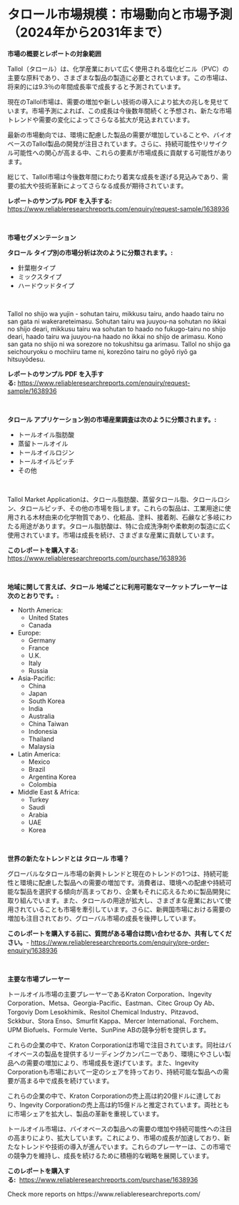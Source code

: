<p><h1>タロール市場規模：市場動向と市場予測（2024年から2031年まで）</h1></p><p><strong>市場の概要とレポートの対象範囲</strong></p>
<p><p>Tallol（タロール）は、化学産業において広く使用される塩化ビニル（PVC）の主要な原料であり、さまざまな製品の製造に必要とされています。この市場は、将来的には9.3％の年間成長率で成長すると予測されています。</p><p>現在のTallol市場は、需要の増加や新しい技術の導入により拡大の兆しを見せています。市場予測によれば、この成長は今後数年間続くと予想され、新たな市場トレンドや需要の変化によってさらなる拡大が見込まれています。</p><p>最新の市場動向では、環境に配慮した製品の需要が増加していることや、バイオベースのTallol製品の開発が注目されています。さらに、持続可能性やリサイクル可能性への関心が高まる中、これらの要素が市場成長に貢献する可能性があります。</p><p>総じて、Tallol市場は今後数年間にわたり着実な成長を遂げる見込みであり、需要の拡大や技術革新によってさらなる成長が期待されています。</p></p>
<p><strong>レポートのサンプル PDF を入手する:</strong> <a href="https://www.reliableresearchreports.com/enquiry/request-sample/1638936">https://www.reliableresearchreports.com/enquiry/request-sample/1638936</a></p>
<p>&nbsp;</p>
<p><strong>市場セグメンテーション</strong></p>
<p><strong>タロール タイプ別の市場分析は次のように分類されます。:</strong></p>
<p><ul><li>針葉樹タイプ</li><li>ミックスタイプ</li><li>ハードウッドタイプ</li></ul></p>
<p>&nbsp;</p>
<p><p>Tallol no shijo wa yujin - sohutan tairu, mikkusu tairu, ando haado tairu no san gata ni wakerareteimasu. Sohutan tairu wa juuyou-na sohutan no ikkai no shijo deari, mikkusu tairu wa sohutan to haado no fukugo-tairu no shijo deari, haado tairu wa juuyou-na haado no ikkai no shijo de arimasu. Kono san gata no shijo ni wa sorezore no tokushitsu ga arimasu. Tallol no shijo ga seichouryoku o mochiiru tame ni, korezōno tairu no gōyō riyō ga hitsuyōdesu.</p></p>
<p><strong>レポートのサンプル PDF を入手する:</strong>&nbsp;<a href="https://www.reliableresearchreports.com/enquiry/request-sample/1638936">https://www.reliableresearchreports.com/enquiry/request-sample/1638936</a></p>
<p>&nbsp;</p>
<p><strong> タロール アプリケーション別の市場産業調査は次のように分類されます。:</strong></p>
<p><ul><li>トールオイル脂肪酸</li><li>蒸留トールオイル</li><li>トールオイルロジン</li><li>トールオイルピッチ</li><li>その他</li></ul></p>
<p>&nbsp;</p>
<p><p>Tallol Market Applicationは、タロール脂肪酸、蒸留タロール脂、タロールロシン、タロールピッチ、その他の市場を指します。これらの製品は、工業用途に使用される木材由来の化学物質であり、化粧品、塗料、接着剤、石鹸など多岐にわたる用途があります。タロール脂肪酸は、特に合成洗浄剤や柔軟剤の製造に広く使用されています。市場は成長を続け、さまざまな産業に貢献しています。</p></p>
<p><strong>このレポートを購入する:</strong>&nbsp; <a href="https://www.reliableresearchreports.com/purchase/1638936">https://www.reliableresearchreports.com/purchase/1638936</a></p>
<p>&nbsp;</p>
<p><strong>地域に関して言えば、タロール 地域ごとに利用可能なマーケットプレーヤーは次のとおりです。:</strong></p>
<p><ul>
    <li>
        North America:
        <ul>
            <li>United States</li>
            <li>Canada</li>
        </ul>
    </li>
    <li>
        Europe:
        <ul>
            <li>Germany</li>
            <li>France</li>
            <li>U.K.</li>
            <li>Italy</li>
            <li>Russia</li>
        </ul>
    </li>
    <li>
        Asia-Pacific:
        <ul>
            <li>China</li>
            <li>Japan</li>
            <li>South Korea</li>
            <li>India</li>
            <li>Australia</li>
            <li>China Taiwan</li>
            <li>Indonesia</li>
            <li>Thailand</li>
            <li>Malaysia</li>
        </ul>
    </li>
    <li>
        Latin America:
        <ul>
            <li>Mexico</li>
            <li>Brazil</li>
            <li>Argentina Korea</li>
            <li>Colombia</li>
        </ul>
    </li>
    <li>
        Middle East & Africa:
        <ul>
            <li>Turkey</li>
            <li>Saudi</li>
            <li>Arabia</li>
            <li>UAE</li>
            <li>Korea</li>
        </ul>
    </li>
    </ul></p>
<p>&nbsp;</p>
<p><strong>世界の新たなトレンドとは タロール 市場？</strong></p>
<p><p>グローバルなタロール市場の新興トレンドと現在のトレンドの1つは、持続可能性と環境に配慮した製品への需要の増加です。消費者は、環境への配慮や持続可能な製品を選択する傾向が高まっており、企業もそれに応えるために製品開発に取り組んでいます。また、タロールの用途が拡大し、さまざまな産業において使用されていることも市場を牽引しています。さらに、新興国市場における需要の増加も注目されており、グローバル市場の成長を後押ししています。</p></p>
<p><strong>このレポートを購入する前に、質問がある場合は問い合わせるか、共有してください。</strong>- <a href="https://www.reliableresearchreports.com/enquiry/pre-order-enquiry/1638936">https://www.reliableresearchreports.com/enquiry/pre-order-enquiry/1638936</a></p>
<p>&nbsp;</p>
<p><strong>主要な市場プレーヤー</strong></p>
<p><p>トールオイル市場の主要プレーヤーであるKraton Corporation、Ingevity Corporation、Metsa、Georgia-Pacific、Eastman、Citec Group Oy Ab、Torgoviy Dom Lesokhimik、Resitol Chemical Industry、Pitzavod、Sckkbur、Stora Enso、Smurfit Kappa、Mercer International、Forchem、UPM Biofuels、Formule Verte、SunPine ABの競争分析を提供します。 </p><p>これらの企業の中で、Kraton Corporationは市場で注目されています。同社はバイオベースの製品を提供するリーディングカンパニーであり、環境にやさしい製品への需要の増加により、市場成長を遂げています。また、Ingevity Corporationも市場において一定のシェアを持っており、持続可能な製品への需要が高まる中で成長を続けています。</p><p>これらの企業の中で、Kraton Corporationの売上高は約20億ドルに達しており、Ingevity Corporationの売上高は約15億ドルと推定されています。両社ともに市場シェアを拡大し、製品の革新を重視しています。</p><p>トールオイル市場は、バイオベースの製品への需要の増加や持続可能性への注目の高まりにより、拡大しています。これにより、市場の成長が加速しており、新たなトレンドや技術の導入が進んでいます。これらのプレーヤーは、この市場での競争力を維持し、成長を続けるために積極的な戦略を展開しています。</p></p>
<p><strong>このレポートを購入する:</strong>&nbsp;&nbsp;<a href="https://www.reliableresearchreports.com/purchase/1638936">https://www.reliableresearchreports.com/purchase/1638936</a></p>
<p>Check more reports on https://www.reliableresearchreports.com/</p>